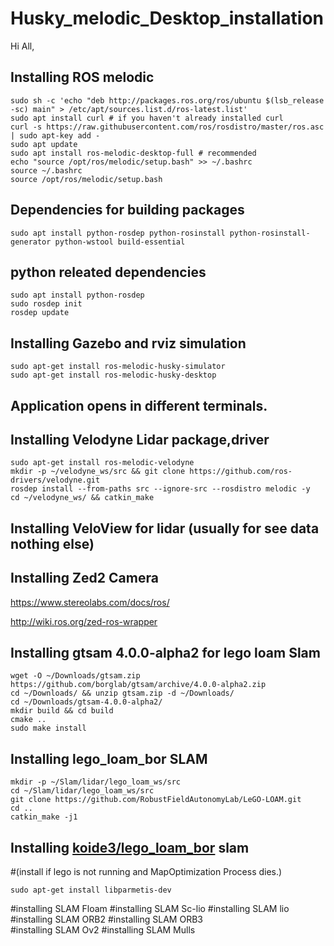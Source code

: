 # Husky_melodic_Desktop_installation
Hi All, 

## Installing ROS melodic 

```
sudo sh -c 'echo "deb http://packages.ros.org/ros/ubuntu $(lsb_release -sc) main" > /etc/apt/sources.list.d/ros-latest.list'
sudo apt install curl # if you haven't already installed curl
curl -s https://raw.githubusercontent.com/ros/rosdistro/master/ros.asc | sudo apt-key add -
sudo apt update
sudo apt install ros-melodic-desktop-full # recommended
echo "source /opt/ros/melodic/setup.bash" >> ~/.bashrc
source ~/.bashrc
source /opt/ros/melodic/setup.bash
```

## Dependencies for building packages

```
sudo apt install python-rosdep python-rosinstall python-rosinstall-generator python-wstool build-essential
```
## python releated dependencies
```
sudo apt install python-rosdep
sudo rosdep init
rosdep update
```

## Installing Gazebo and rviz simulation
```
sudo apt-get install ros-melodic-husky-simulator
sudo apt-get install ros-melodic-husky-desktop
```

## Application opens in different terminals.

## Installing Velodyne Lidar package,driver 

```
sudo apt-get install ros-melodic-velodyne
mkdir -p ~/velodyne_ws/src && git clone https://github.com/ros-drivers/velodyne.git
rosdep install --from-paths src --ignore-src --rosdistro melodic -y
cd ~/velodyne_ws/ && catkin_make
```

## Installing VeloView for lidar (usually for see data nothing else)


## Installing Zed2 Camera
https://www.stereolabs.com/docs/ros/

http://wiki.ros.org/zed-ros-wrapper

## Installing gtsam 4.0.0-alpha2 for lego loam Slam
 ```
wget -O ~/Downloads/gtsam.zip https://github.com/borglab/gtsam/archive/4.0.0-alpha2.zip
cd ~/Downloads/ && unzip gtsam.zip -d ~/Downloads/
cd ~/Downloads/gtsam-4.0.0-alpha2/
mkdir build && cd build
cmake ..
sudo make install
```

## Installing lego_loam_bor SLAM

```
mkdir -p ~/Slam/lidar/lego_loam_ws/src
cd ~/Slam/lidar/lego_loam_ws/src
git clone https://github.com/RobustFieldAutonomyLab/LeGO-LOAM.git
cd ..
catkin_make -j1
```
## Installing [koide3/lego_loam_bor](https://github.com/koide3/LeGO-LOAM-BOR) slam
#(install if lego is not running and MapOptimization Process dies.) 
```
sudo apt-get install libparmetis-dev 
```

#installing SLAM Floam 
#installing SLAM Sc-lio 
#installing SLAM lio 
#installing SLAM ORB2 
#installing SLAM ORB3  
#installing SLAM Ov2 
#installing SLAM Mulls

